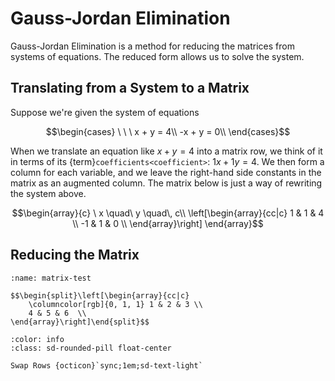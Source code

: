 # Gauss-Jordan Elimination

Gauss-Jordan Elimination is a method for reducing the matrices from systems of equations.  The reduced form allows us to solve the system.

## Translating from a System to a Matrix
Suppose we're given the system of equations

$$\begin{cases}
\ \ \ x + y = 4\\
-x + y = 0\\
\end{cases}$$

When we translate an equation like $x + y = 4$ into a matrix row, we think of it in terms of its {term}`coefficients<coefficient>`: $1x + 1y = 4$.  We then form a column for each variable, and we leave the right-hand side constants in the matrix as an augmented column.  The matrix below is just a way of rewriting the system above.

$$\begin{array}{c}
\  x \quad\  y \quad\, c\\
\left[\begin{array}{cc|c}
    1 & 1 & 4 \\
    -1 & 1 & 0  \\
\end{array}\right]
\end{array}$$

## Reducing the Matrix

```{div} live
:name: matrix-test

$$\begin{split}\left[\begin{array}{cc|c}
    \columncolor[rgb]{0, 1, 1} 1 & 2 & 3 \\
    4 & 5 & 6  \\
\end{array}\right]\end{split}$$
```

```{button-ref} #
:color: info
:class: sd-rounded-pill float-center

Swap Rows {octicon}`sync;1em;sd-text-light`
```

<script src="../../../_static/vectorious.js">
</script>
<script src="../../../_static/matrix-TeX.js">
</script>
<script src="../../../_static/Matrix Unit/2-gauss-jordan-elimination.js">
</script>